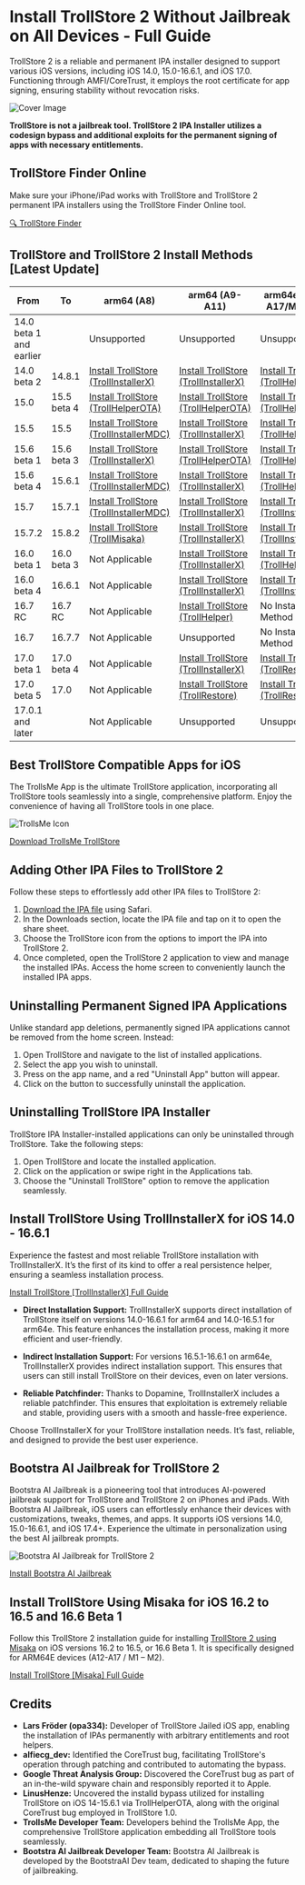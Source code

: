 # Install TrollStore 2 Without Jailbreak on All Devices - Full Guide

TrollStore 2 is a reliable and permanent IPA installer designed to support various iOS versions, including iOS 14.0, 15.0-16.6.1, and iOS 17.0. Functioning through AMFI/CoreTrust, it employs the root certificate for app signing, ensuring stability without revocation risks.

![Cover Image](https://github.com/iOSGuides/installing-trollstore/assets/173868638/ec91d048-6a43-449b-a3e6-ef486d32f145)

**TrollStore is not a jailbreak tool. TrollStore 2 IPA Installer utilizes a codesign bypass and additional exploits for the permanent signing of apps with necessary entitlements.**

## TrollStore Finder Online
Make sure your iPhone/iPad works with TrollStore and TrollStore 2 permanent IPA installers using the TrollStore Finder Online tool.

[🔍 TrollStore Finder](https://iexmo.com/trollstore-finder/)

## TrollStore and TrollStore 2 Install Methods [Latest Update]

| From                     | To           | arm64 (A8)                                | arm64 (A9-A11)                                      | arm64e (A12-A17/M1-M2)                   |
|--------------------------|--------------|-------------------------------------------|------------------------------------------------------|------------------------------------------|
| 14.0 beta 1 and earlier |              | Unsupported                               | Unsupported                                          | Unsupported                              |
| 14.0 beta 2              | 14.8.1       | [Install TrollStore (TrollInstallerX)](https://iexmo.com/updates/trollinstallerx-trollstore/) | [Install TrollStore (TrollInstallerX)](https://github.com/iOSGuides/installing-trollstore-trollinstallerx) | [Install TrollStore (TrollHelperOTA)](https://iexmo.com/trollstore-helper/) |
| 15.0                     | 15.5 beta 4  | [Install TrollStore (TrollHelperOTA)](https://iexmo.com/trollstore-helper/)                        | [Install TrollStore (TrollHelperOTA)](https://iexmo.com/trollstore-helper/) | [Install TrollStore (TrollHelperOTA)](https://iexmo.com/trollstore-helper/) |
| 15.5                     | 15.5         | [Install TrollStore (TrollInstallerMDC)](https://iexmo.com/trollstore-helper/) | [Install TrollStore (TrollInstallerX)](https://iexmo.com/updates/trollinstallerx-trollstore/) | [Install TrollStore (TrollHelperOTA)](https://iexmo.com/trollstore-helper/) |
| 15.6 beta 1              | 15.6 beta 3  | [Install TrollStore (TrollInstallerX)](https://github.com/iOSGuides/installing-trollstore-trollinstallerx) | [Install TrollStore (TrollHelperOTA)](https://iexmo.com/trollstore-helper/) | [Install TrollStore (TrollHelperOTA)](https://iexmo.com/trollstore-helper/) |
| 15.6 beta 4              | 15.6.1       | [Install TrollStore (TrollInstallerMDC)](https://iexmo.com/updates/trollinstallerx-trollstore/) | [Install TrollStore (TrollInstallerX)](https://iexmo.com/updates/trollinstallerx-trollstore/) | [Install TrollStore (TrollHelperOTA)](https://iexmo.com/trollstore-helper/) |
| 15.7                     | 15.7.1       | [Install TrollStore (TrollInstallerMDC)](https://iexmo.com/trollstore-helper/) | [Install TrollStore (TrollInstallerX)](https://github.com/iOSGuide/installing-trollstore-trollinstallerx) | [Install TrollStore (TrollInstallerX)](https://iexmo.com/updates/trollinstallerx-trollstore/) |
| 15.7.2                   | 15.8.2       | [Install TrollStore (TrollMisaka)](https://iexmo.com/updates/misaka-ipa-ios/) | [Install TrollStore (TrollInstallerX)](https://github.com/iOSGuide/installing-trollstore-trollinstallerx) | [Install TrollStore (TrollInstallerX)](https://iexmo.com/updates/trollinstallerx-trollstore/) | 
| 16.0 beta 1              | 16.0 beta 3  | Not Applicable                            | [Install TrollStore (TrollInstallerX)](https://iexmo.com/updates/trollinstallerx-trollstore/) | [Install TrollStore (TrollHelperOTA)](https://iexmo.com/trollstore-helper/) |
| 16.0 beta 4              | 16.6.1       | Not Applicable                            | [Install TrollStore (TrollInstallerX)](https://iexmo.com/updates/trollinstallerx-trollstore/) | [Install TrollStore (TrollInstallerX)](https://iexmo.com/updates/trollinstallerx-trollstore/)| [Install TrollStore (TrollInstallerX)](https://iexmo.com/updates/trollinstallerx-trollstore/) | 
| 16.7 RC                  | 16.7 RC      | Not Applicable                            | [Install TrollStore (TrollHelper)](https://iexmo.com/trollstore-helper/)          | No Install Method                       |
| 16.7                     | 16.7.7       | Not Applicable                            | Unsupported                                          | No Install Method                       |
| 17.0 beta 1                    | 17.0 beta 4         | Not Applicable                            | [Install TrollStore (TrollInstallerX)](https://iexmo.com/updates/trollinstallerx-trollstore/)         | [Install TrollStore (TrollRestore)](https://github.com/iOSGuides/installing-trollrestore-trollstore-installer)                       |
| 17.0 beta 5       | 17.0          | Not Applicable                            | [Install TrollStore (TrollRestore)](https://github.com/iOSGuides/installing-trollrestore-trollstore-installer)                                           | [Install TrollStore (TrollRestore)](https://github.com/iOSGuides/installing-trollrestore-trollstore-installer)                                         |
| 17.0.1 and later         |              | Not Applicable                            | Unsupported                                           | Unsupported                                         |

## Best TrollStore Compatible Apps for iOS

The TrollsMe App is the ultimate TrollStore application, incorporating all TrollStore tools seamlessly into a single, comprehensive platform. Enjoy the convenience of having all TrollStore tools in one place.

![TrollsMe Icon](https://github.com/iOSGuides/installing-trollstore/assets/173868638/5de1c44a-deeb-43aa-9caa-3bbe63e98a7d)

[Download TrollsMe TrollStore](https://iospack.com/apps/trollsme-trollstore/)

## Adding Other IPA Files to TrollStore 2

Follow these steps to effortlessly add other IPA files to TrollStore 2:

1. [Download the IPA file](https://iospack.com/apps/trollsme-trollstore/) using Safari.
2. In the Downloads section, locate the IPA file and tap on it to open the share sheet.
3. Choose the TrollStore icon from the options to import the IPA into TrollStore 2.
4. Once completed, open the TrollStore 2 application to view and manage the installed IPAs. Access the home screen to conveniently launch the installed IPA apps.

## Uninstalling Permanent Signed IPA Applications

Unlike standard app deletions, permanently signed IPA applications cannot be removed from the home screen. Instead:

1. Open TrollStore and navigate to the list of installed applications.
2. Select the app you wish to uninstall.
3. Press on the app name, and a red "Uninstall App" button will appear.
4. Click on the button to successfully uninstall the application.

## Uninstalling TrollStore IPA Installer

TrollStore IPA Installer-installed applications can only be uninstalled through TrollStore. Take the following steps:

1. Open TrollStore and locate the installed application.
2. Click on the application or swipe right in the Applications tab.
3. Choose the "Uninstall TrollStore" option to remove the application seamlessly.

## Install TrollStore Using TrollInstallerX for iOS 14.0 - 16.6.1

Experience the fastest and most reliable TrollStore installation with TrollInstallerX. It’s the first of its kind to offer a real persistence helper, ensuring a seamless installation process.

[Install TrollStore [TrollInstallerX] Full Guide](https://iexmo.com/updates/trollinstallerx-trollstore/)

- **Direct Installation Support:** TrollInstallerX supports direct installation of TrollStore itself on versions 14.0-16.6.1 for arm64 and 14.0-16.5.1 for arm64e. This feature enhances the installation process, making it more efficient and user-friendly.

- **Indirect Installation Support:** For versions 16.5.1-16.6.1 on arm64e, TrollInstallerX provides indirect installation support. This ensures that users can still install TrollStore on their devices, even on later versions.

- **Reliable Patchfinder:** Thanks to Dopamine, TrollInstallerX includes a reliable patchfinder. This ensures that exploitation is extremely reliable and stable, providing users with a smooth and hassle-free experience.

Choose TrollInstallerX for your TrollStore installation needs. It’s fast, reliable, and designed to provide the best user experience.

## Bootstra AI Jailbreak for TrollStore 2

Bootstra AI Jailbreak is a pioneering tool that introduces AI-powered jailbreak support for TrollStore and TrollStore 2 on iPhones and iPads. With Bootstra AI Jailbreak, iOS users can effortlessly enhance their devices with customizations, tweaks, themes, and apps. It supports iOS versions 14.0, 15.0-16.6.1, and iOS 17.4+. Experience the ultimate in personalization using the best AI jailbreak prompts. 

![Bootstra AI Jailbreak for TrollStore 2](https://github.com/iOSGuides/installing-trollstore/assets/173868638/05d0793b-ad8a-40be-9214-32d6d3695746)

[Install Bootstra AI Jailbreak](https://github.com/BootstraAI/bootstra-ai)

## Install TrollStore Using Misaka for iOS 16.2 to 16.5 and 16.6 Beta 1

Follow this TrollStore 2 installation guide for installing [TrollStore 2 using Misaka](https://iexmo.com/updates/trollstore/) on iOS versions 16.2 to 16.5, or 16.6 Beta 1. It is specifically designed for ARM64E devices (A12-A17 / M1 – M2).

[Install TrollStore [Misaka] Full Guide](https://iospack.com/apps/misaka-tweak-manager/)

## Credits

- **Lars Fröder (opa334):** Developer of TrollStore Jailed iOS app, enabling the installation of IPAs permanently with arbitrary entitlements and root helpers.
- **alfiecg_dev:** Identified the CoreTrust bug, facilitating TrollStore's operation through patching and contributed to automating the bypass.
- **Google Threat Analysis Group:** Discovered the CoreTrust bug as part of an in-the-wild spyware chain and responsibly reported it to Apple.
- **LinusHenze:** Uncovered the installd bypass utilized for installing TrollStore on iOS 14-15.6.1 via TrollHelperOTA, along with the original CoreTrust bug employed in TrollStore 1.0.
- **TrollsMe Developer Team:** Developers behind the TrollsMe App, the comprehensive TrollStore application embedding all TrollStore tools seamlessly.
- **Bootstra AI Jailbreak Developer Team:**  Bootstra AI Jailbreak is developed by the BootstraAI Dev team, dedicated to shaping the future of jailbreaking.
